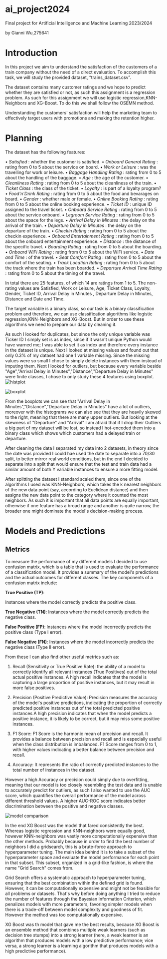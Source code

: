# ai_project2024
Final project for Artificial Intelligence and Machine Learning 2023/2024

by Gianni Wu,275641

# Introduction


In this project we aim to understand the satisfaction of the customers of a train company without the need of a direct evaluation. To accomplish this task, we will study the provided dataset, “trains_dataset.csv”.

The dataset contains many customer ratings and we hope to predict whether they are satisfied or not, as such this assignment is a regression problem. As such for this assignment we will use logistic regression,KNN-Neighbors and XG-Boost. To do this we shall follow the OSEMN method.

Understanding the customers' satisfaction will help the marketing team to effectively target users with promotions and making the retention higher.

# Planning

The dataset has the following features:

• *Satisfied* : whether the customer is satisfied.
• *Onboard General Rating* : rating from 0 to 5 about the service on board.
• *Work or Leisure* : was the travelling for work or leisure.
• *Baggage Handling Rating* : rating from 0 to 5 about the handling of the baggage.
• *Age* : the age of the customer.
• *Cleanliness Rating* : rating from 0 to 5 about the cleanliness of the train.
• *Ticket Class* : the class of the ticket.
• *Loyalty* : is part of a loyalty program?
• *Food'n'Drink Rating* : rating from 0 to 5 about the food and bevarages on board.
• *Gender* : whether male or female.
• *Online Booking Rating* : rating from 0 to 5 about the online booking experience.
• *Ticket ID* : unique ID assigned to the travel ticket.
• *Onboard Service Rating* : rating from 0 to 5 about the service onboard.
• *Legroom Service Rating* : rating from 0 to 5 about the space for the legs.
• *Arrival Delay in Minutes* : the delay on the arrival of the train.
• *Departure Delay in Minutes* : the delay on the departure of the train.
• *Checkin Rating* : rating from 0 to 5 about the checkin experience.
• *Onboard Entertainment Rating* : rating from 0 to 5 about the onboard entertainment
experience.
• *Distance* : the distance of the specific travel.
• *Boarding Rating* : rating from 0 to 5 about the boarding.
• *Onboard WiFi Rating* : rating from 0 to 5 about the WiFi service.
• *Date and Time* : of the travel.
• *Seat Comfort Rating* : rating from 0 to 5 about the comfort of the seating.
• *Track Location Rating* : rating from 0 to 5 about the track where the train has been boarded.
• *Departure Arrival Time Rating* : rating from 0 to 5 about the timing of the travel.

In total there are 25 features, of which 14 are ratings from 1 to 5. The non-rating values are Satisfied, Work or Leisure, Age, Ticket Class, Loyalty, Gender, Ticket ID, Arrival Delay in Minutes , Departure Delay in Minutes, Distance and Date and Time.

The target variable is a binary class, so our task is a binary classification problem and therefore, we can use classification algorithms like logistic regression,KNN-Neighbors and XG-Boost. But in order to use these algorithms we need to prepare our data by cleaning it.

As such I looked for duplicates, but since the only unique variable was Ticker ID I simply set is as index, since if it wasn't unique Python would have warned me; I was able to set it as index and therefore every instance in the dataset is unique. Next I looked at missing values and found out that only 0.3% of my dataset had one 1 variable missing. Since the missing values were so small I chose to simply delete instances with them instead of imputing them. Next I looked for outliers, but because every variable beside "Age","Arrival Delay in Minutes","Distance","Departure Delay in Minutes" were finite classes, I chose to only study these 4 features using boxplot.
![histplot](https://github.com/uhuybubb/ai_project2024/blob/main/hist.png?raw=true)

![boxplot](https://github.com/uhuybubb/ai_project2024/blob/main/output.png?raw=true)

From the boxplots we can see that "Arrival Delay in Minutes","Distance","Departure Delay in Minutes" have a lot of outliers, moreover with the histograms we can also see that they are heavily skewed to the right, meaning that there are many upper outliers. But looking at the skewness of "Departure" and "Arrival" I am afraid that if I drop their Outliers a big part of my dataset will be lost, so instead I hot-encoded them into a binary class which shows which customers had a delayed train or departure.

After cleaning the data I separated my data into 2 datasets, in theory since the date was provided I could hae used the date to separate into a 70/30 split, to better mirror real world conditions, but in the end I decided to separate into a split that would ensure that the test and train data had a similar amount of both Y variable instances to ensure a more fitting model.

After splitting the dataset I standard scaled them, since one of the algorithms I used was KNN-Neighbors, which takes the k nearest neighbors of the new data point (say, according to Euclidean distance) and then assigns the new data point to the category where it counted the most neighbors. As such it is important that all data points are equally important, otherwise if one feature has a broad range and another is quite narrow, the broader one might dominate the model's decision-making process.

# Models and Predictions
## Metrics
To measure the performance of my different models I decided to use confusion matrix, which is a table that is used to evaluate the performance of a classification model. It provides a summary of the model's predictions and the actual outcomes for different classes. The key components of a confusion matrix include:

**True Positive (TP)**:

Instances where the model correctly predicts the positive class.

**True Negative (TN)**: Instances where the model correctly predicts the negative class.

**False Positive (FP)**: Instances where the model incorrectly predicts the positive class (Type I error).

**False Negative (FN)**: Instances where the model incorrectly predicts the negative class (Type II error).

From these I can also find other useful metrics such as:
1. Recall (Sensitivity or True Positive Rate): the ability of a model to correctly identify all relevant instances (True Positives) out of the total actual positive instances. A high recall indicates that the model is capturing a large proportion of positive instances, but it may result in more false positives.

2. Precision (Positive Predictive Value): Precision measures the accuracy of the model's positive predictions, indicating the proportion of correctly predicted positive instances out of the total predicted positive instances.A high precision indicates that when the model predicts a positive instance, it is likely to be correct, but it may miss some positive instances.
 
3. F1 Score: F1 Score is the harmonic mean of precision and recall. It provides a balance between precision and recall and is especially useful when the class distribution is imbalanced. F1 Score ranges from 0 to 1, with higher values indicating a better balance between precision and recall.
4. Accuracy: It represents the ratio of correctly predicted instances to the total number of instances in the dataset.

However a high Accuracy or precision could simply due to overfitting, meaning that our model is too closely resembling the test data and is unable to accurately predict for outliers, as such I also wanted to use the AUC score, which quantifies the overall performance of the model across different threshold values. A higher AUC-ROC score indicates better discrimination between the positive and negative classes.

![model comparison](https://github.com/uhuybubb/ai_project2024/blob/main/model_comparison.png?raw=true)

In the end XG Boost was the model that fared consistently the best. Whereas logistic regression and KNN-neighbors were equally good, however KNN-neighbors was vastly more computationally expensive than the other methods. Probably because in order to find the best number of neighbors I did a gridsearch, this is a brute-force approach to hyperparameter tuning. The main idea behind it is to take a subset of the hyperparameter space and evaluate the model performance for each point in that subset. This subset, organized in a grid-like fashion, is where the name "Grid Search" comes from.

Grid Search offers a systematic approach to hyperparameter tuning, ensuring that the best combination within the defined grid is found. However, it can be computationally expensive and might not be feasible for all problems or datasets. That's why before doing anything I tried to reduce the number of features through the  Bayesian Information Criterion, which penalizes models with more parameters, favoring simpler models when there is a trade-off between model complexity and goodness of fit. However the method was too computationally expensive.

XG Boost was th model that gave me the best results, because XG Boost is an ensemble method that combines multiple
weak learners (such as decision tree stumps) into a strong learner (here, a weak learner is
an algorithm that produces models with a low predictive performance; vice versa, a strong
learner is a learning algorithm that produces models with a high predictive performance).










